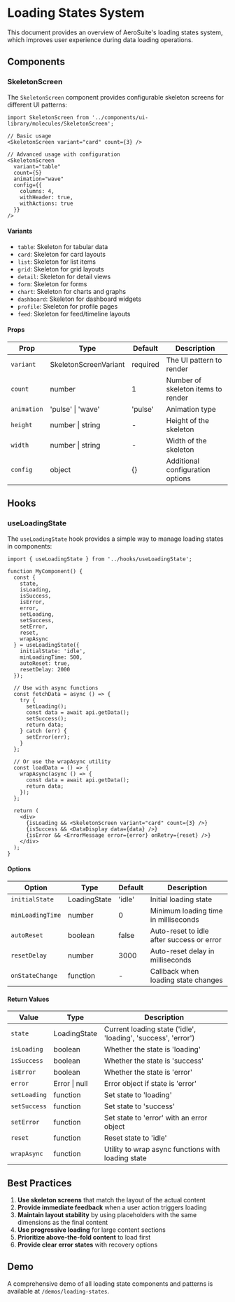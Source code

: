 # Loading States System

This document provides an overview of AeroSuite's loading states system, which improves user experience during data loading operations.

## Components

### SkeletonScreen

The `SkeletonScreen` component provides configurable skeleton screens for different UI patterns:

```tsx
import SkeletonScreen from '../components/ui-library/molecules/SkeletonScreen';

// Basic usage
<SkeletonScreen variant="card" count={3} />

// Advanced usage with configuration
<SkeletonScreen 
  variant="table" 
  count={5}
  animation="wave"
  config={{
    columns: 4,
    withHeader: true,
    withActions: true
  }}
/>
```

#### Variants

- `table`: Skeleton for tabular data
- `card`: Skeleton for card layouts
- `list`: Skeleton for list items
- `grid`: Skeleton for grid layouts
- `detail`: Skeleton for detail views
- `form`: Skeleton for forms
- `chart`: Skeleton for charts and graphs
- `dashboard`: Skeleton for dashboard widgets
- `profile`: Skeleton for profile pages
- `feed`: Skeleton for feed/timeline layouts

#### Props

| Prop | Type | Default | Description |
|------|------|---------|-------------|
| `variant` | SkeletonScreenVariant | required | The UI pattern to render |
| `count` | number | 1 | Number of skeleton items to render |
| `animation` | 'pulse' \| 'wave' | 'pulse' | Animation type |
| `height` | number \| string | - | Height of the skeleton |
| `width` | number \| string | - | Width of the skeleton |
| `config` | object | {} | Additional configuration options |

## Hooks

### useLoadingState

The `useLoadingState` hook provides a simple way to manage loading states in components:

```tsx
import { useLoadingState } from '../hooks/useLoadingState';

function MyComponent() {
  const { 
    state,
    isLoading,
    isSuccess,
    isError,
    error,
    setLoading,
    setSuccess,
    setError,
    reset,
    wrapAsync
  } = useLoadingState({
    initialState: 'idle',
    minLoadingTime: 500,
    autoReset: true,
    resetDelay: 2000
  });

  // Use with async functions
  const fetchData = async () => {
    try {
      setLoading();
      const data = await api.getData();
      setSuccess();
      return data;
    } catch (err) {
      setError(err);
    }
  };

  // Or use the wrapAsync utility
  const loadData = () => {
    wrapAsync(async () => {
      const data = await api.getData();
      return data;
    });
  };

  return (
    <div>
      {isLoading && <SkeletonScreen variant="card" count={3} />}
      {isSuccess && <DataDisplay data={data} />}
      {isError && <ErrorMessage error={error} onRetry={reset} />}
    </div>
  );
}
```

#### Options

| Option | Type | Default | Description |
|--------|------|---------|-------------|
| `initialState` | LoadingState | 'idle' | Initial loading state |
| `minLoadingTime` | number | 0 | Minimum loading time in milliseconds |
| `autoReset` | boolean | false | Auto-reset to idle after success or error |
| `resetDelay` | number | 3000 | Auto-reset delay in milliseconds |
| `onStateChange` | function | - | Callback when loading state changes |

#### Return Values

| Value | Type | Description |
|-------|------|-------------|
| `state` | LoadingState | Current loading state ('idle', 'loading', 'success', 'error') |
| `isLoading` | boolean | Whether the state is 'loading' |
| `isSuccess` | boolean | Whether the state is 'success' |
| `isError` | boolean | Whether the state is 'error' |
| `error` | Error \| null | Error object if state is 'error' |
| `setLoading` | function | Set state to 'loading' |
| `setSuccess` | function | Set state to 'success' |
| `setError` | function | Set state to 'error' with an error object |
| `reset` | function | Reset state to 'idle' |
| `wrapAsync` | function | Utility to wrap async functions with loading state |

## Best Practices

1. **Use skeleton screens** that match the layout of the actual content
2. **Provide immediate feedback** when a user action triggers loading
3. **Maintain layout stability** by using placeholders with the same dimensions as the final content
4. **Use progressive loading** for large content sections
5. **Prioritize above-the-fold content** to load first
6. **Provide clear error states** with recovery options

## Demo

A comprehensive demo of all loading state components and patterns is available at `/demos/loading-states`. 

